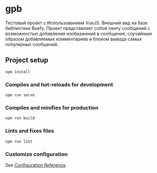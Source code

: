 # gpb

Тестовый проект с Использованием VueJS. Внешний вид на базе библиотеки Buefy.
Проект представляет собой ленту сообщений с возможностью добавления изображений в сообщения, случайным образом добавляемых комментариев и блоком вывода самых популярных сообщений.

## Project setup

```
npm install
```

### Compiles and hot-reloads for development

```
npm run serve
```

### Compiles and minifies for production

```
npm run build
```

### Lints and fixes files

```
npm run lint
```

### Customize configuration

See [Configuration Reference](https://cli.vuejs.org/config/).
